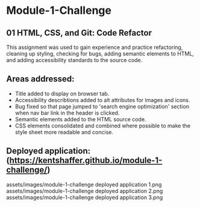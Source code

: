 # Module-1-Challenge

## 01 HTML, CSS, and Git: Code Refactor

This assignment was used to gain experience and practice refactoring, cleaning up styling, checking for bugs, adding semantic elements to HTML, and adding accessibility standards to the source code. 

## Areas addressed:

* Title added to display on browser tab.
* Accessibility describtions added to alt attributes for images and icons.
* Bug fixed so that page jumped to 'search engine optimization' section when nav bar link in the header is clicked.
* Semantic elements added to the HTML source code.
* CSS elements consolidated and combined where possible to make the style sheet more readable and concise. 

## Deployed application: (https://kentshaffer.github.io/module-1-challenge/)

assets/images/module-1-challenge deployed application 1.png
assets/images/module-1-challenge deployed application 2.png
assets/images/module-1-challenge deployed application 3.png
